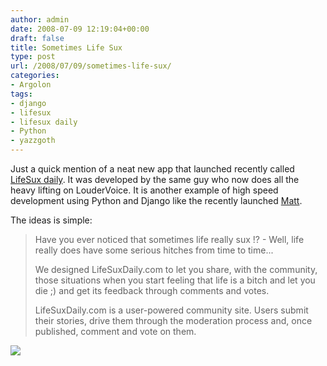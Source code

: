 ```yaml
---
author: admin
date: 2008-07-09 12:19:04+00:00
draft: false
title: Sometimes Life Sux
type: post
url: /2008/07/09/sometimes-life-sux/
categories:
- Argolon
tags:
- django
- lifesux
- lifesux daily
- Python
- yazzgoth
---
```


Just a quick mention of a neat new app that launched recently called [LifeSux daily](http://lifesuxdaily.com). It was developed by the same guy who now does all the heavy lifting on LouderVoice. It is another example of high speed development using Python and Django like the recently launched [Matt](http://www.themattinator.com/).

The ideas is simple:


<blockquote>Have you ever noticed that sometimes life really sux !? - Well, life really does have some serious hitches from time to time...

We designed LifeSuxDaily.com to let you share, with the community, those situations when you start feeling that life is a bitch and let you die ;) and get its feedback through comments and votes.

LifeSuxDaily.com is a user-powered community site. Users submit their stories, drive them through the moderation process and, once published, comment and vote on them.</blockquote>


[![](https://www.argolon.com/wp-content/uploads/2008/07/lifesux.jpg)
](https://www.argolon.com/wp-content/uploads/2008/07/lifesux.jpg)
